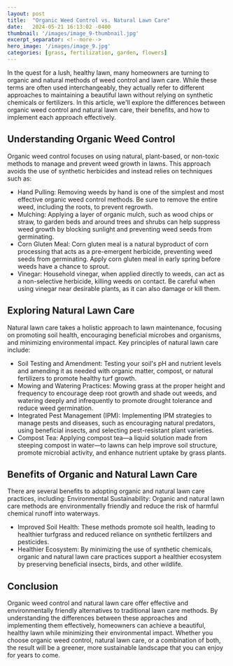 ```yaml
---
layout: post
title:  "Organic Weed Control vs. Natural Lawn Care"
date:   2024-05-21 16:13:02 -0400
thumbnail: '/images/image_9-thumbnail.jpg'
excerpt_separator: <!--more-->
hero_image: '/images/image_9.jpg'
categories: [grass, fertilization, garden, flowers]
---
```

In the quest for a lush, healthy lawn, many homeowners are turning to organic and natural methods of weed control and lawn care. <!--more-->While these terms are often used interchangeably, they actually refer to different approaches to maintaining a beautiful lawn without relying on synthetic chemicals or fertilizers. In this article, we'll explore the differences between organic weed control and natural lawn care, their benefits, and how to implement each approach effectively.

## Understanding Organic Weed Control
Organic weed control focuses on using natural, plant-based, or non-toxic methods to manage and prevent weed growth in lawns. This approach avoids the use of synthetic herbicides and instead relies on techniques such as:
* Hand Pulling: Removing weeds by hand is one of the simplest and most effective organic weed control methods. Be sure to remove the entire weed, including the roots, to prevent regrowth.
* Mulching: Applying a layer of organic mulch, such as wood chips or straw, to garden beds and around trees and shrubs can help suppress weed growth by blocking sunlight and preventing weed seeds from germinating.
* Corn Gluten Meal: Corn gluten meal is a natural byproduct of corn processing that acts as a pre-emergent herbicide, preventing weed seeds from germinating. Apply corn gluten meal in early spring before weeds have a chance to sprout.
* Vinegar: Household vinegar, when applied directly to weeds, can act as a non-selective herbicide, killing weeds on contact. Be careful when using vinegar near desirable plants, as it can also damage or kill them.

## Exploring Natural Lawn Care
Natural lawn care takes a holistic approach to lawn maintenance, focusing on promoting soil health, encouraging beneficial microbes and organisms, and minimizing environmental impact. Key principles of natural lawn care include:
* Soil Testing and Amendment: Testing your soil's pH and nutrient levels and amending it as needed with organic matter, compost, or natural fertilizers to promote healthy turf growth.
* Mowing and Watering Practices: Mowing grass at the proper height and frequency to encourage deep root growth and shade out weeds, and watering deeply and infrequently to promote drought tolerance and reduce weed germination.
* Integrated Pest Management (IPM): Implementing IPM strategies to manage pests and diseases, such as encouraging natural predators, using beneficial insects, and selecting pest-resistant plant varieties.
* Compost Tea: Applying compost tea—a liquid solution made from steeping compost in water—to lawns can help improve soil structure, promote microbial activity, and enhance nutrient uptake by grass plants.

## Benefits of Organic and Natural Lawn Care
There are several benefits to adopting organic and natural lawn care practices, including:
Environmental Sustainability: Organic and natural lawn care methods are environmentally friendly and reduce the risk of harmful chemical runoff into waterways.
* Improved Soil Health: These methods promote soil health, leading to healthier turfgrass and reduced reliance on synthetic fertilizers and pesticides.
* Healthier Ecosystem: By minimizing the use of synthetic chemicals, organic and natural lawn care practices support a healthier ecosystem by preserving beneficial insects, birds, and other wildlife.

## Conclusion
Organic weed control and natural lawn care offer effective and environmentally friendly alternatives to traditional lawn care methods. By understanding the differences between these approaches and implementing them effectively, homeowners can achieve a beautiful, healthy lawn while minimizing their environmental impact. Whether you choose organic weed control, natural lawn care, or a combination of both, the result will be a greener, more sustainable landscape that you can enjoy for years to come.
